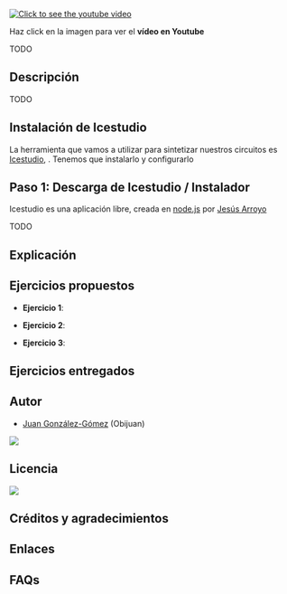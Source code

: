 [![Click to see the youtube video](http://img.youtube.com/vi//0.jpg)]()

Haz click en la imagen para ver el **vídeo en Youtube**

TODO

## Descripción

TODO

## Instalación de Icestudio

La herramienta que vamos a utilizar para sintetizar nuestros circuitos es [Icestudio](https://github.com/FPGAwars/icestudio), . Tenemos que instalarlo y configurarlo

## Paso 1: Descarga de Icestudio / Instalador

Icestudio es una aplicación libre, creada en [node.js](https://nodejs.org/es/) por [Jesús Arroyo](https://github.com/Jesus89)

TODO

## Explicación

## Ejercicios propuestos

* **Ejercicio 1**: 

* **Ejercicio 2**: 

* **Ejercicio 3**: 

## Ejercicios entregados

## Autor

* [Juan González-Gómez](https://github.com/Obijuan) (Obijuan)

![](https://github.com/Obijuan/digital-electronics-with-open-FPGAs-tutorial/raw/master/wiki/portada/logos-urjc-gsyc-peloto-jderobot.png)

## Licencia

![](https://github.com/Obijuan/digital-electronics-with-open-FPGAs-tutorial/raw/master/wiki/portada/attribution-share-alike-creative-commons-license.png)

## Créditos y agradecimientos



## Enlaces


## FAQs




